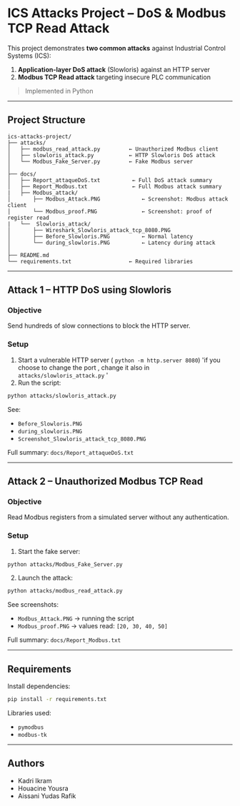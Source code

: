 # ICS Attacks Project – DoS & Modbus TCP Read Attack

This project demonstrates **two common attacks** against Industrial Control Systems (ICS):

1. **Application-layer DoS attack** (Slowloris) against an HTTP server
2. **Modbus TCP Read attack** targeting insecure PLC communication

> Implemented in Python  

---

## Project Structure

```
ics-attacks-project/
├── attacks/
│   ├── modbus_read_attack.py         ← Unauthorized Modbus client
│   ├── slowloris_attack.py           ← HTTP Slowloris DoS attack
│   └── Modbus_Fake_Server.py         ← Fake Modbus server 
│
├── docs/
│   ├── Report_attaqueDoS.txt          ← Full DoS attack summary
│   ├── Report_Modbus.txt              ← Full Modbus attack summary
|   ├── Modbus_attack/
│       ├── Modbus_Attack.PNG             ← Screenshot: Modbus attack client
│       └── Modbus_proof.PNG              ← Screenshot: proof of register read
|   └──  Slowloris_attack/
│       ├── Wireshark_Slowloris_attack_tcp_8080.PNG
│       ├── Before_Slowloris.PNG          ← Normal latency
│       └── during_slowloris.PNG          ← Latency during attack
│
├── README.md                         
└── requirements.txt                  ← Required libraries
```

---

## Attack 1 – HTTP DoS using Slowloris

### Objective
Send hundreds of slow connections to block the HTTP server.

### Setup
1. Start a vulnerable HTTP server ( `python -m http.server 8080`) 'if you choose to change the port , change it also in `attacks/slowloris_attack.py` '
2. Run the script:
```bash
python attacks/slowloris_attack.py
```

See:
- `Before_Slowloris.PNG`
- `during_slowloris.PNG`
- `Screenshot_Slowloris_attack_tcp_8080.PNG`

Full summary: `docs/Report_attaqueDoS.txt`

---
## Attack 2 – Unauthorized Modbus TCP Read

### Objective
Read Modbus registers from a simulated server without any authentication.

### Setup
1. Start the fake server:
```bash
python attacks/Modbus_Fake_Server.py
```

2. Launch the attack:
```bash
python attacks/modbus_read_attack.py
```

See screenshots:
- `Modbus_Attack.PNG` → running the script
- `Modbus_proof.PNG` → values read: `[20, 30, 40, 50]`

Full summary: `docs/Report_Modbus.txt`

---


## Requirements

Install dependencies:

```bash
pip install -r requirements.txt
```

Libraries used:
- `pymodbus`
- `modbus-tk`


---

## Authors

- Kadri Ikram
- Houacine Yousra  
- Aissani Yudas Rafik 